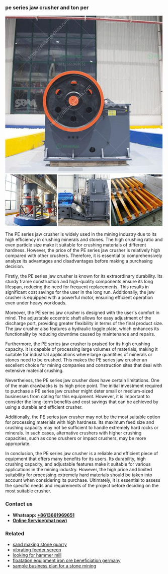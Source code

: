 <h3>pe series jaw crusher and ton per</h3><img src='1702950276.jpg' alt=''><p>The PE series jaw crusher is widely used in the mining industry due to its high efficiency in crushing minerals and stones. The high crushing ratio and even particle size make it suitable for crushing materials of different hardness. However, the price of the PE series jaw crusher is relatively high compared with other crushers. Therefore, it is essential to comprehensively analyze its advantages and disadvantages before making a purchasing decision.</p><p>Firstly, the PE series jaw crusher is known for its extraordinary durability. Its sturdy frame construction and high-quality components ensure its long lifespan, reducing the need for frequent replacements. This results in significant cost savings for the user in the long run. Additionally, the jaw crusher is equipped with a powerful motor, ensuring efficient operation even under heavy workloads.</p><p>Moreover, the PE series jaw crusher is designed with the user's comfort in mind. The adjustable eccentric shaft allows for easy adjustment of the discharge port, providing greater flexibility in terms of the final product size. The jaw crusher also features a hydraulic toggle plate, which enhances its functionality by reducing downtime caused by maintenance and repairs.</p><p>Furthermore, the PE series jaw crusher is praised for its high crushing capacity. It is capable of processing large volumes of materials, making it suitable for industrial applications where large quantities of minerals or stones need to be crushed. This makes the PE series jaw crusher an excellent choice for mining companies and construction sites that deal with extensive material crushing.</p><p>Nevertheless, the PE series jaw crusher does have certain limitations. One of the main drawbacks is its high price point. The initial investment required to purchase a PE series jaw crusher might deter small or medium-sized businesses from opting for this equipment. However, it is important to consider the long-term benefits and cost savings that can be achieved by using a durable and efficient crusher.</p><p>Additionally, the PE series jaw crusher may not be the most suitable option for processing materials with high hardness. Its maximum feed size and crushing capacity may not be sufficient to handle extremely hard rocks or minerals. In such cases, alternative crushers with higher crushing capacities, such as cone crushers or impact crushers, may be more appropriate.</p><p>In conclusion, the PE series jaw crusher is a reliable and efficient piece of equipment that offers many benefits for its users. Its durability, high crushing capacity, and adjustable features make it suitable for various applications in the mining industry. However, the high price and limited suitability for processing extremely hard materials should be taken into account when considering its purchase. Ultimately, it is essential to assess the specific needs and requirements of the project before deciding on the most suitable crusher.</p><h3>Contact us</h3><ul><li><strong>Whatsapp:&nbsp;<a href="https://wa.me/8613661969651">+8613661969651</a></strong></li><li><a href="https://swt.shibang-china.com/?git&amp;zhl&amp;pe series jaw crusher and ton per"><strong>Online Service(chat now)</strong></a></li></ul><h3>Related</h3><ul><li><a href='sand making stone quarry.md'>sand making stone quarry</a></li><li><a href='vibrating feeder screen.md'>vibrating feeder screen</a></li><li><a href='looking for hammer mill.md'>looking for hammer mill</a></li><li><a href='floatation equipment iron ore beneficiation germany.md'>floatation equipment iron ore beneficiation germany</a></li><li><a href='sample business plan for a stone mining.md'>sample business plan for a stone mining</a></li></ul>